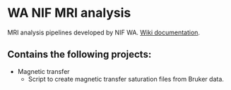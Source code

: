 # WA NIF MRI analysis

MRI analysis pipelines developed by NIF WA. [Wiki documentation](https://gitlab.com/WANIF/wa-nif-mri/-/wikis/home).

## Contains the following projects:

- Magnetic transfer
    - Script to create magnetic transfer saturation files from Bruker data.
